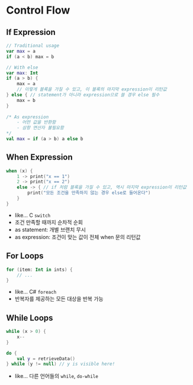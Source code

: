 # Control Flow
## If Expression
```kotlin
// Traditional usage 
var max = a 
if (a < b) max = b

// With else 
var max: Int
if (a > b) {
    max = a
    // 이렇게 블록을 가질 수 있고, 이 블록의 마지막 expression이 리턴값
} else { // statement가 아니라 expression으로 쓸 경우 else 필수
    max = b
}
 
/* As expression 
    - 어떤 값을 반환함
    - 삼항 연산자 불필요함
*/
val max = if (a > b) a else b
```


## When Expression
```kotlin
when (x) {
    1 -> print("x == 1")
    2 -> print("x == 2")
    else -> { // if 처럼 블록을 가질 수 있고, 역시 마지막 expression이 리턴값
        print("모든 조건을 만족하지 않는 경우 else로 들어온다")
    }
}
```
- like... C `switch`
- 조건 만족할 때까지 순차적 순회
- as statement: 개별 브랜치 무시
- as expression: 조건이 맞는 값이 전체 when 문의 리턴값


## For Loops
```kotlin
for (item: Int in ints) {
    // ...
}
```
- like... C# `foreach`
- 반복자를 제공하는 모든 대상을 반복 가능


## While Loops
```kotlin
while (x > 0) {
    x--
}

do {
    val y = retrieveData()
} while (y != null) // y is visible here!
```
- like... 다른 언어들의 `while`, `do-while`